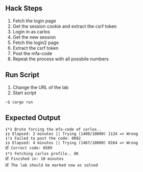 ## Hack Steps

1. Fetch the login page
2. Get the session cookie and extract the csrf token
3. Login in as carlos
4. Get the new session
5. Fetch the login2 page
6. Extract the csrf token
7. Post the mfa-code
8. Repeat the process with all possbile numbers

## Run Script

1. Change the URL of the lab
2. Start script

```
~$ cargo run
```

## Expected Output

```
⦗*⦘ Brute forcing the mfa-code of carlos..
❯❯ Elapsed: 2 minutes || Trying (1400/10000) 1124 => Wrong
⦗!⦘ Failed to post the code: 0082
❯❯ Elapsed: 4 minutes || Trying (1467/10000) 0164 => Wrong
🗹 Correct code: 0589
⦗*⦘ Fetching carlos profile.. OK
🗹 Finished in: 10 minutes
🗹 The lab should be marked now as solved
```
